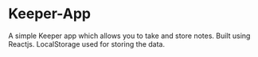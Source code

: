 # Keeper-App
A simple Keeper app which allows you to take and store notes. Built using Reactjs. LocalStorage used for storing the data.
